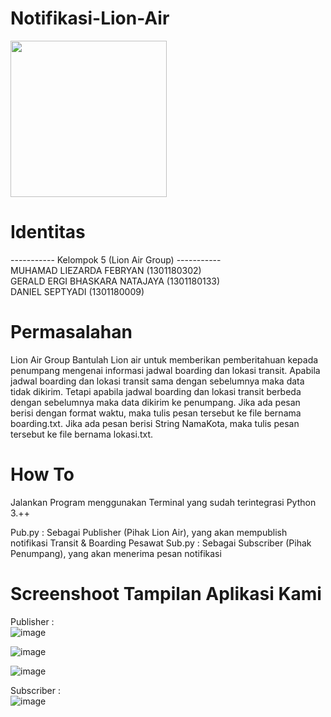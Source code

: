 # Notifikasi-Lion-Air
<img src="https://user-images.githubusercontent.com/42132479/123601272-acd39580-d821-11eb-9909-65f0347c0ac0.png" data-canonical-src="https://gyazo.com/eb5c5741b6a9a16c692170a41a49c858.png" width="250" height="250" />

# Identitas
----------- Kelompok 5 (Lion Air Group) -----------  
MUHAMAD LIEZARDA FEBRYAN (1301180302)  
GERALD ERGI BHASKARA NATAJAYA (1301180133)  
DANIEL SEPTYADI (1301180009)  

# Permasalahan 
Lion Air Group
Bantulah Lion air untuk memberikan pemberitahuan kepada penumpang mengenai
informasi jadwal boarding dan lokasi transit. Apabila jadwal boarding dan lokasi transit
sama dengan sebelumnya maka data tidak dikirim. Tetapi apabila jadwal boarding dan
lokasi transit berbeda dengan sebelumnya maka data dikirim ke penumpang. Jika ada
pesan berisi dengan format waktu, maka tulis pesan tersebut ke file bernama
boarding.txt. Jika ada pesan berisi String NamaKota, maka tulis pesan tersebut ke file
bernama lokasi.txt.

# How To
Jalankan Program menggunakan Terminal yang sudah terintegrasi Python 3.++

Pub.py : Sebagai Publisher (Pihak Lion Air), yang akan mempublish notifikasi Transit & Boarding Pesawat
Sub.py : Sebagai Subscriber (Pihak Penumpang), yang akan menerima pesan notifikasi 

# Screenshoot Tampilan Aplikasi Kami

Publisher :  
![image](https://user-images.githubusercontent.com/42132479/123845822-d9c99a80-d93e-11eb-8dfd-d5ebfe95e664.png)  

![image](https://user-images.githubusercontent.com/42132479/123845923-f36ae200-d93e-11eb-9a08-a0d199aa65b8.png)  

![image](https://user-images.githubusercontent.com/42132479/123601943-70546980-d822-11eb-898f-356a66b920d7.png)

Subscriber :  
![image](https://user-images.githubusercontent.com/42132479/123602241-bd384000-d822-11eb-9f15-7bc54f2a13fc.png)

